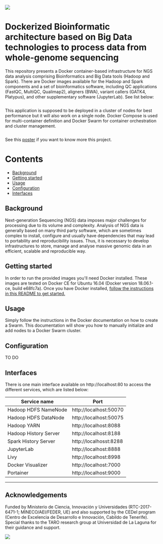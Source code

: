 ![](https://user-images.githubusercontent.com/10713136/48260380-2faa4680-e413-11e8-96dd-e855aee7634b.png)

# Dockerized Bioinformatic architecture based on Big Data technologies to process data from whole-genome sequencing

This repository presents a Docker container-based infrastructure for NGS data analysis comprising Bioinformatics and Big Data tools (Hadoop and Spark). There are Docker images available for the Hadoop and Spark components and a set of bioinformatics software, including QC applications (FastQC, MultiQC, Qualimap2), aligners (BWA), variant callers (GATK4, Platypus), and other supplementary software (JupyterLab). See list below:

![]()

This application is supposed to be deployed in a cluster of nodes for best performance but it will also work on a single node. Docker Compose is used for multi-container definition and Docker Swarm for container orchestration and cluster management.

![]()

See this [poster]() if you want to know more this project.

# Contents
* [Background](#background)
* [Getting started](#getting-started)
* [Usage](#usage)
* [Configuration](#configuration)
* [Interfaces](#interfaces)

## Background
Next-generation Sequencing (NGS) data imposes major challenges for processing due to its volume and complexity. Analysis of NGS data is generally based on many third party software, which are sometimes complex to install, configure and usually have dependencies that may lead to portability and reproducibility issues. Thus, it is necessary to develop infrastructures to store, manage and analyse massive genomic data in an efficient, scalable and reproducible way.

## Getting started
In order to run the provided images you'll need Docker installed. These images are tested on Docker CE for Ubuntu 16.04 (Docker version 18.06.1-ce, build e68fc7a). Once you have Docker installed, [follow the instructions in this README to get started.](#usage)

## Usage
Simply follow the instructions in the Docker documentation on how to create a Swarm. This documentation will show you how to manually initialize and add nodes to a Docker Swarm cluster.

## Configuration
TO DO

## Interfaces
There is one main interface available on http://localhost:80 to access the different services, which are listed below:

| Service name | Port |
| ------------ | ---- |
| Hadoop HDFS NameNode | http://localhost:50070 |
| Hadoop HDFS DataNode | http://localhost:50075 |
| Hadoop YARN | http://localhost:8088 |
| Hadoop History Server | http://localhost:8188 |
| Spark History Server | http://localhosst:8288 |
| JupyterLab | http://localhost:8888 |
| Livy | http://localhost:8998 |
| Docker Visualizer | http://localhost:7000 |
| Portainer | http://localhost:9000 |

---

## Acknowledgements
Funded by Ministerio de Ciencia, Innovación y Universidades (RTC-2017-6471-1; MINECO/AEI/FEDER, UE) and also supported by the CEDeI program (Centro de Excelencia de Desarrollo e Innovación, Cabildo de Tenerife). Special thanks to the TARO research group at Universidad de La Laguna for their guidance and support.

![](https://user-images.githubusercontent.com/10713136/48264121-58850880-e420-11e8-9f0a-ac3c19222d71.png)
